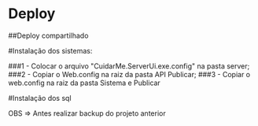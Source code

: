 # Deploy
##Deploy compartilhado
 
 
#Instalação dos sistemas:
 
###1 - Colocar o arquivo "CuidarMe.ServerUi.exe.config" na pasta server;
###2 - Copiar o Web.config na raiz da pasta API Publicar;
###3 - Copiar o web.config na raiz da pasta  Sistema e Publicar



#Instalação dos sql

OBS => Antes realizar backup do projeto anterior
 
 
 

